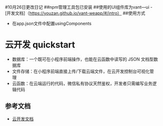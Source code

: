 #10月26日更改日记
##npm管理工具包已安装
##使用的UI组件库为vant—ui
-[开发文档]（https://youzan.github.io/vant-weapp/#/intro）
##使用方式
- 在app.json文件中配置usingComponents

# 云开发 quickstart

- 数据库：一个既可在小程序前端操作，也能在云函数中读写的 JSON 文档型数据库
- 文件存储：在小程序前端直接上传/下载云端文件，在云开发控制台可视化管理
- 云函数：在云端运行的代码，微信私有协议天然鉴权，开发者只需编写业务逻辑代码

## 参考文档

- [云开发文档](https://developers.weixin.qq.com/miniprogram/dev/wxcloud/basis/getting-started.html)



